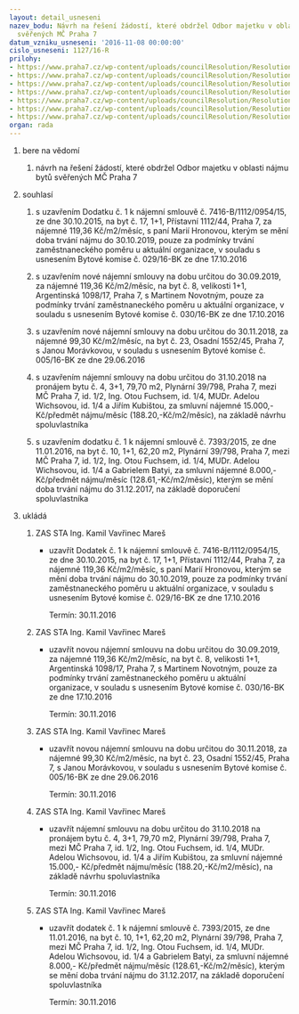 ```yaml
---
layout: detail_usneseni
nazev_bodu: Návrh na řešení žádostí, které obdržel Odbor majetku v oblasti nájmu bytů
  svěřených MČ Praha 7
datum_vzniku_usneseni: '2016-11-08 00:00:00'
cislo_usneseni: 1127/16-R
prilohy:
- https://www.praha7.cz/wp-content/uploads/councilResolution/Resolutions/28343/export/DZ_BJ20161108~131050.docx
- https://www.praha7.cz/wp-content/uploads/councilResolution/Resolutions/28343/export/02_BJ20161108~131049.pdf
- https://www.praha7.cz/wp-content/uploads/councilResolution/Resolutions/28343/export/03_BJ20161108~131047.pdf
- https://www.praha7.cz/wp-content/uploads/councilResolution/Resolutions/28343/export/04_BJ20161108~131045.pdf
- https://www.praha7.cz/wp-content/uploads/councilResolution/Resolutions/28343/export/05_BJ20161108~131043.pdf
- https://www.praha7.cz/wp-content/uploads/councilResolution/Resolutions/28343/export/06_BJ20161108~131041.pdf
- https://www.praha7.cz/wp-content/uploads/councilResolution/Resolutions/28343/export/export~297401.pdf
organ: rada
---
```

<ol class="urzList_view" id="urzList">
<li id="" class="urzClass1"><span name="1">bere na vědomí</span> 
<ol class="urzOlClass">
<li id="" class="urzClass2" style="TEXT-ALIGN: left"><span><p>návrh na řešení žádostí, které obdržel Odbor majetku v oblasti nájmu bytů svěřených MČ Praha 7</p></span></li></ol></li>
<li id="" class="urzClass1"><span name="26">souhlasí</span> 
<ol class="urzOlClass">
<li id="" class="urzClass2" style="TEXT-ALIGN: left"><span><p>s uzavřením Dodatku č. 1&nbsp;k nájemní smlouvě č. 7416-B/1112/0954/15, ze dne 30.10.2015, na byt č. 17, 1+1, Přístavní 1112/44, Praha 7, za nájemné 119,36 Kč/m2/měsíc,&nbsp;s paní Marií Hronovou, kterým se mění doba trvání nájmu do 30.10.2019, pouze za&nbsp;podmínky trvání zaměstnaneckého poměru u aktuální organizace, v souladu s usnesením Bytové komise č. 029/16-BK ze dne 17.10.2016</p></span></li>
<li id="" class="urzClass2" style="TEXT-ALIGN: left"><span><p>s uzavřením nové nájemní smlouvy na dobu určitou do 30.09.2019, za nájemné 119,36 Kč/m2/měsíc, na byt č. 8, velikosti 1+1, Argentinská 1098/17, Praha 7, s Martinem Novotným, pouze za podmínky trvání zaměstnaneckého poměru u aktuální organizace, v souladu s usnesením Bytové komise č. 030/16-BK ze dne 17.10.2016</p></span></li>
<li id="" class="urzClass2" style="TEXT-ALIGN: left"><span><p>s uzavřením nové nájemní smlouvy na dobu určitou do 30.11.2018, za nájemné 99,30 Kč/m2/měsíc, na byt č. 23, Osadní 1552/45, Praha 7, s Janou Morávkovou, v souladu s usnesením Bytové komise č. 005/16-BK ze dne 29.06.2016&nbsp;</p></span></li><li style="text-align: left;" id="" class="urzClass2"><span><p>s uzavřením nájemní smlouvy na dobu určitou do 31.10.2018 na pronájem bytu č. 4, 3+1, 79,70 m2, Plynární 39/798, Praha 7, mezi MČ Praha 7, id. 1/2, Ing. Otou Fuchsem, id. 1/4, MUDr. Adelou Wichsovou, id. 1/4 a Jiřím Kubištou, za smluvní nájemné 15.000,- Kč/předmět nájmu/měsíc (188.20,-Kč/m2/měsíc), na základě návrhu spoluvlastníka</p></span></li><li style="text-align: left;" id="" class="urzClass2"><span><p>s uzavřením dodatku č. 1 k nájemní smlouvě č. 7393/2015, ze dne 11.01.2016, na byt č. 10, 1+1, 62,20 m2, Plynární 39/798, Praha 7, mezi MČ Praha 7, id. 1/2, Ing. Otou Fuchsem, id. 1/4, MUDr. Adelou Wichsovou, id. 1/4 a Gabrielem Batyi, za smluvní nájemné 8.000,- Kč/předmět nájmu/měsíc (128.61,-Kč/m2/měsíc), kterým se mění doba trvání nájmu do 31.12.2017, na základě doporučení spoluvlastníka<br></p></span></li></ol></li><li class="urzClass1" id="urzUkoly"><span name="1">ukládá</span><ol class="urzOlClass"><li class="urzClass2"><span><p>ZAS STA Ing. Kamil Vavřinec Mareš</p></span><ul class="urzUlClass"><li class="urzClass3"><span><p>uzavřít Dodatek č. 1 k nájemní smlouvě č. 7416-B/1112/0954/15, ze dne 30.10.2015, na byt č. 17, 1+1, Přístavní 1112/44, Praha 7, za nájemné 119,36 Kč/m2/měsíc, s paní Marií Hronovou, kterým se mění doba trvání nájmu do 30.10.2019, pouze za podmínky trvání zaměstnaneckého poměru u aktuální organizace, v souladu s usnesením Bytové komise č. 029/16-BK ze dne 17.10.2016</p></span><span class="urzUkolTermin">  Termín:&nbsp;30.11.2016</span></li></ul></li><li class="urzClass2"><span><p>ZAS STA Ing. Kamil Vavřinec Mareš</p></span><ul class="urzUlClass"><li class="urzClass3"><span><p>uzavřít novou nájemní smlouvu na dobu určitou do 30.09.2019, za nájemné 119,36 Kč/m2/měsíc, na byt č. 8, velikosti 1+1, Argentinská 1098/17, Praha 7, s Martinem Novotným, pouze za podmínky trvání zaměstnaneckého poměru u aktuální organizace, v souladu s usnesením Bytové komise č. 030/16-BK ze dne 17.10.2016</p></span><span class="urzUkolTermin">  Termín:&nbsp;30.11.2016</span></li></ul></li><li class="urzClass2"><span><p>ZAS STA Ing. Kamil Vavřinec Mareš</p></span><ul class="urzUlClass"><li class="urzClass3"><span><p>uzavřít novou nájemní smlouvu na dobu určitou do 30.11.2018, za nájemné 99,30 Kč/m2/měsíc, na byt č. 23, Osadní 1552/45, Praha 7, s Janou Morávkovou, v souladu s usnesením Bytové komise č. 005/16-BK ze dne 29.06.2016</p></span><span class="urzUkolTermin">  Termín:&nbsp;30.11.2016</span></li></ul></li><li class="urzClass2"><span><p>ZAS STA Ing. Kamil Vavřinec Mareš</p></span><ul class="urzUlClass"><li class="urzClass3"><span><p>uzavřít nájemní smlouvu na dobu určitou do 31.10.2018 na pronájem bytu č. 4, 3+1, 79,70 m2, Plynární 39/798, Praha 7, mezi MČ Praha 7, id. 1/2, Ing. Otou Fuchsem, id. 1/4, MUDr. Adelou Wichsovou, id. 1/4 a Jiřím Kubištou, za smluvní nájemné 15.000,- Kč/předmět nájmu/měsíc (188.20,-Kč/m2/měsíc), na základě návrhu spoluvlastníka</p></span><span class="urzUkolTermin">  Termín:&nbsp;30.11.2016</span></li></ul></li><li class="urzClass2"><span><p>ZAS STA Ing. Kamil Vavřinec Mareš</p></span><ul class="urzUlClass"><li class="urzClass3"><span><p>uzavřít dodatek č. 1 k nájemní smlouvě č. 7393/2015, ze dne 11.01.2016, na byt č. 10, 1+1, 62,20 m2, Plynární 39/798, Praha 7, mezi MČ Praha 7, id. 1/2, Ing. Otou Fuchsem, id. 1/4, MUDr. Adelou Wichsovou, id. 1/4 a Gabrielem Batyi, za smluvní nájemné 8.000,- Kč/předmět nájmu/měsíc (128.61,-Kč/m2/měsíc), kterým se mění doba trvání nájmu do 31.12.2017, na základě doporučení spoluvlastníka</p></span><span class="urzUkolTermin">  Termín:&nbsp;30.11.2016</span></li></ul></li></ol></li>
</ol>